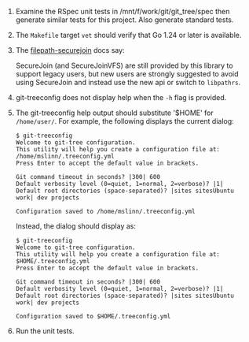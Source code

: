1) Examine the RSpec unit tests in /mnt/f/work/git/git_tree/spec then
   generate similar tests for this project. Also generate standard tests.

2) The `Makefile` target `vet` should verify that Go 1.24 or later is available.

3) The [filepath-securejoin](https://github.com/cyphar/filepath-securejoin) docs say:

    SecureJoin (and SecureJoinVFS) are still provided by this library to support legacy users,
    but new users are strongly suggested to avoid using SecureJoin and instead use the new api
    or switch to `libpathrs`.

4) git-treeconfig does not display help when the `-h` flag is provided.

5) The git-treeconfig help output should substitute '$HOME' for `/home/user/`.
  For example, the following displays the current dialog:

   ```shell
   $ git-treeconfig
   Welcome to git-tree configuration.
   This utility will help you create a configuration file at: /home/mslinn/.treeconfig.yml
   Press Enter to accept the default value in brackets.

   Git command timeout in seconds? |300| 600
   Default verbosity level (0=quiet, 1=normal, 2=verbose)? |1|
   Default root directories (space-separated)? |sites sitesUbuntu work| dev projects

   Configuration saved to /home/mslinn/.treeconfig.yml
   ```

   Instead, the dialog should display as:

   ```shell
   $ git-treeconfig
   Welcome to git-tree configuration.
   This utility will help you create a configuration file at: $HOME/.treeconfig.yml
   Press Enter to accept the default value in brackets.

   Git command timeout in seconds? |300| 600
   Default verbosity level (0=quiet, 1=normal, 2=verbose)? |1|
   Default root directories (space-separated)? |sites sitesUbuntu work| dev projects

   Configuration saved to $HOME/.treeconfig.yml
   ```

6) Run the unit tests.
